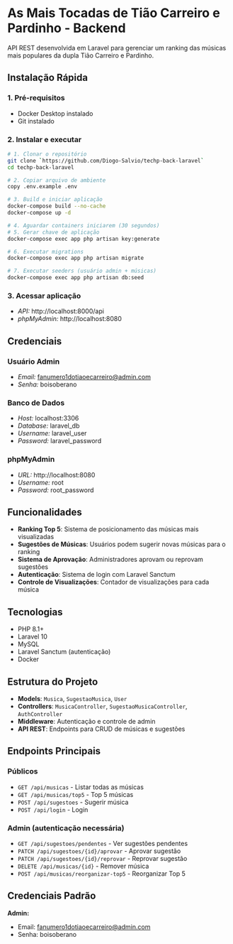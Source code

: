 # As Mais Tocadas de Tião Carreiro e Pardinho - Backend

API REST desenvolvida em Laravel para gerenciar um ranking das músicas mais populares da dupla Tião Carreiro e Pardinho.

## Instalação Rápida

### 1. Pré-requisitos

-   Docker Desktop instalado
-   Git instalado

### 2. Instalar e executar

```bash
# 1. Clonar o repositório
git clone `https://github.com/Diogo-Salvio/techp-back-laravel`
cd techp-back-laravel

# 2. Copiar arquivo de ambiente
copy .env.example .env

# 3. Build e iniciar aplicação
docker-compose build --no-cache
docker-compose up -d

# 4. Aguardar containers iniciarem (30 segundos)
# 5. Gerar chave de aplicação
docker-compose exec app php artisan key:generate 

# 6. Executar migrations
docker-compose exec app php artisan migrate 

# 7. Executar seeders (usuário admin + músicas)
docker-compose exec app php artisan db:seed
```

### 3. Acessar aplicação

-   *API:* http://localhost:8000/api
-   *phpMyAdmin:* http://localhost:8080

## Credenciais

### Usuário Admin

-   *Email:* fanumero1dotiaoecarreiro@admin.com
-   *Senha:* boisoberano

### Banco de Dados

-   *Host:* localhost:3306
-   *Database:* laravel_db
-   *Username:* laravel_user
-   *Password:* laravel_password

### phpMyAdmin

-   *URL:* http://localhost:8080
-   *Username:* root
-   *Password:* root_password

## Funcionalidades

- **Ranking Top 5**: Sistema de posicionamento das músicas mais visualizadas
- **Sugestões de Músicas**: Usuários podem sugerir novas músicas para o ranking
- **Sistema de Aprovação**: Administradores aprovam ou reprovam sugestões
- **Autenticação**: Sistema de login com Laravel Sanctum
- **Controle de Visualizações**: Contador de visualizações para cada música

## Tecnologias

- PHP 8.1+
- Laravel 10
- MySQL
- Laravel Sanctum (autenticação)
- Docker

## Estrutura do Projeto

- **Models**: `Musica`, `SugestaoMusica`, `User`
- **Controllers**: `MusicaController`, `SugestaoMusicaController`, `AuthController`
- **Middleware**: Autenticação e controle de admin
- **API REST**: Endpoints para CRUD de músicas e sugestões



## Endpoints Principais

### Públicos
- `GET /api/musicas` - Listar todas as músicas
- `GET /api/musicas/top5` - Top 5 músicas
- `POST /api/sugestoes` - Sugerir música
- `POST /api/login` - Login

### Admin (autenticação necessária)
- `GET /api/sugestoes/pendentes` - Ver sugestões pendentes
- `PATCH /api/sugestoes/{id}/aprovar` - Aprovar sugestão
- `PATCH /api/sugestoes/{id}/reprovar` - Reprovar sugestão
- `DELETE /api/musicas/{id}` - Remover música
- `POST /api/musicas/reorganizar-top5` - Reorganizar Top 5

## Credenciais Padrão

**Admin:**
- Email: fanumero1dotiaoecarreiro@admin.com
- Senha: boisoberano
